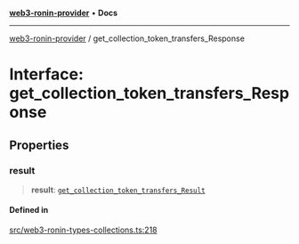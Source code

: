 [**web3-ronin-provider**](../README.md) • **Docs**

***

[web3-ronin-provider](../globals.md) / get\_collection\_token\_transfers\_Response

# Interface: get\_collection\_token\_transfers\_Response

## Properties

### result

> **result**: [`get_collection_token_transfers_Result`](get_collection_token_transfers_Result.md)

#### Defined in

[src/web3-ronin-types-collections.ts:218](https://github.com/chuacw/web3-ronin-provider/blob/8567186df7b9f3f4227fb3bd272cc98d63a4d447/src/web3-ronin-types-collections.ts#L218)
